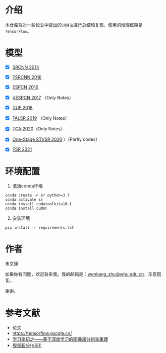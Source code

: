 # 介绍
本仓库将对一些论文中提出的`SR算法`进行总结和复现，使用的推理框架是`TensorFlow`。



# 模型
- [x] [SRCNN 2014](./SRCNN.html)
- [x] [FSRCNN 2016](./FSRCNN.html)
- [x] [ESPCN 2016](./ESPCN.html)
- [x] [VESPCN 2017](./VESPCN.html) （Only Notes）
- [x] [DUF 2018](./DUF.html)
- [x] [FALSR 2019](./FALSR.html) （Only Notes）
- [x] [TGA 2020](./TGA.html)（Only Notes）
- [x] [One-Stage STVSR 2020](./One-Stage-STVSR.html) ）（Partly codes）
- [x] [FSR 2021](./FSR.html)



# 环境配置
1. 激活conda环境
```
conda create -n sr python=3.7
conda activate sr
conda install cudatoolkit=10.1
conda install cudnn
```
2. 安装环境
```
pip install -r requirements.txt
```




# 作者

朱文康

如果你有问题，欢迎联系我。我的邮箱是：[wenkang_zhu@whu.edu.cn](mailto:wenkang_zhu@whu.edu.cn)，乐意回复。

谢谢。



# 参考文献

- 论文
- https://tensorflow.google.cn/
- [学习笔记之——基于深度学习的图像超分辨率重建](https://blog.csdn.net/gwplovekimi/article/details/83041627?utm_medium=distribute.pc_relevant_download.none-task-blog-baidujs-8.nonecase&depth_1-utm_source=distribute.pc_relevant_download.none-task-blog-baidujs-8.nonecase#ESPCN%EF%BC%88Efficient%20Sub-Pixel%20Convolutional%20Neural%20Network%EF%BC%89)
- [视频超分(VSR)](https://blog.csdn.net/srhyme/category_10487261.html)